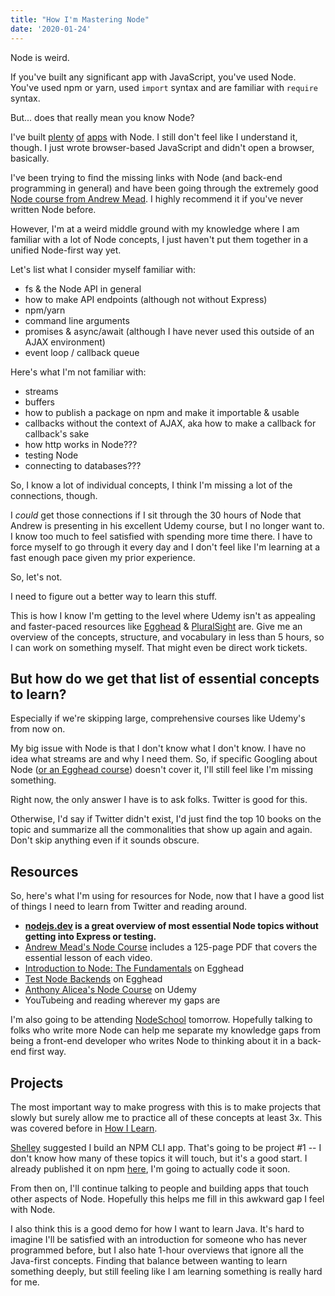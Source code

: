 ```yaml
---
title: "How I'm Mastering Node"
date: '2020-01-24'
---
```


Node is weird.

If you've built any significant app with JavaScript, you've used Node. You've used npm or yarn, used `import` syntax and are familiar with `require` syntax.

But... does that really mean you know Node? 

I've built [plenty](https://github.com/rmorabia/timeline) [of](https://github.com/rmorabia/highestscores) [apps](https://github.com/rmorabia/conway) with Node. I still don't feel like I understand it, though. I just wrote browser-based JavaScript and didn't open a browser, basically.

I've been trying to find the missing links with Node (and back-end programming in general) and have been going through the extremely good [Node course from Andrew Mead](https://www.udemy.com/course/the-complete-nodejs-developer-course-2/). I highly recommend it if you've never written Node before.

However, I'm at a weird middle ground with my knowledge where I am familiar with a lot of Node concepts, I just haven't put them together in a unified Node-first way yet.

Let's list what I consider myself familiar with:

- fs & the Node API in general
- how to make API endpoints (although not without Express)
- npm/yarn
- command line arguments
- promises & async/await (although I have never used this outside of an AJAX environment)
- event loop / callback queue

Here's what I'm not familiar with:

- streams
- buffers
- how to publish a package on npm and make it importable & usable
- callbacks without the context of AJAX, aka how to make a callback for callback's sake
- how http works in Node???
- testing Node
- connecting to databases???

So, I know a lot of individual concepts, I think I'm missing a lot of the connections, though.

I _could_ get those connections if I sit through the 30 hours of Node that Andrew is presenting in his excellent Udemy course, but I no longer want to. I know too much to feel satisfied with spending more time there. I have to force myself to go through it every day and I don't feel like I'm learning at a fast enough pace given my prior experience.

So, let's not.

I need to figure out a better way to learn this stuff.

This is how I know I'm getting to the level where Udemy isn't as appealing and faster-paced resources like [Egghead](https://egghead.io) & [PluralSight](https://pluralsight.com) are. Give me an overview of the concepts, structure, and vocabulary in less than 5 hours, so I can work on something myself. That might even be direct work tickets.

## But how do we get that list of essential concepts to learn?

Especially if we're skipping large, comprehensive courses like Udemy's from now on.

My big issue with Node is that I don't know what I don't know. I have no idea what streams are and why I need them. So, if specific Googling about Node ([or an Egghead course](https://egghead.io/courses/introduction-to-node-the-fundamentals)) doesn't cover it, I'll still feel like I'm missing something.

Right now, the only answer I have is to ask folks. Twitter is good for this.

Otherwise, I'd say if Twitter didn't exist, I'd just find the top 10 books on the topic and summarize all the commonalities that show up again and again. Don't skip anything even if it sounds obscure.

## Resources

So, here's what I'm using for resources for Node, now that I have a good list of things I need to learn from Twitter and reading around.

- **[nodejs.dev](https://nodejs.dev) is a great overview of most essential Node topics without getting into Express or testing.**
- [Andrew Mead's Node Course](https://www.udemy.com/course/the-complete-nodejs-developer-course-2/) includes a 125-page PDF that covers the essential lesson of each video.
- [Introduction to Node: The Fundamentals](https://egghead.io/courses/introduction-to-node-the-fundamentals) on Egghead
- [Test Node Backends](https://egghead.io/courses/test-node-js-backends) on Egghead
- [Anthony Alicea's Node Course](https://www.udemy.com/course/understand-nodejs/) on Udemy
- YouTubeing and reading wherever my gaps are

I'm also going to be attending [NodeSchool](https://nodeschool.io) tomorrow. Hopefully talking to folks who write more Node can help me separate my knowledge gaps from being a front-end developer who writes Node to thinking about it in a back-end first way.

## Projects

The most important way to make progress with this is to make projects that slowly but surely allow me to practice all of these concepts at least 3x. This was covered before in [How I Learn](https://radhika.dev/how-i-learn/).

[Shelley](https://twitter.com/codebytere) suggested I build an NPM CLI app. That's going to be project #1 -- I don't know how many of these topics it will touch, but it's a good start. I already published it on npm [here](https://www.npmjs.com/package/rashee), I'm going to actually code it soon.

From then on, I'll continue talking to people and building apps that touch other aspects of Node. Hopefully this helps me fill in this awkward gap I feel with Node.

I also think this is a good demo for how I want to learn Java. It's hard to imagine I'll be satisfied with an introduction for someone who has never programmed before, but I also hate 1-hour overviews that ignore all the Java-first concepts. Finding that balance between wanting to learn something deeply, but still feeling like I am learning something is really hard for me.
